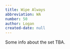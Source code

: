 ```yaml
---
title: Wipe Always
abbreviation: WA
number: 50
author: Logan
created-date: null
---
```

Some info about the set TBA.
